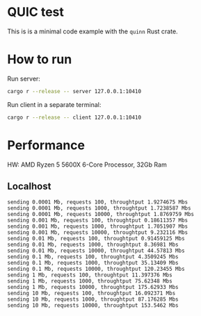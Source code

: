 # QUIC test

This is is a minimal code example with the `quinn` Rust crate.

# How to run

Run server:

```bash
cargo r --release -- server 127.0.0.1:10410
```

Run client in a separate terminal:

```bash
cargo r --release -- client 127.0.0.1:10410
```

# Performance

HW: AMD Ryzen 5 5600X 6-Core Processor, 32Gb Ram

## Localhost

```
sending 0.0001 Mb, requests 100, throughtput 1.9274675 Mbs
sending 0.0001 Mb, requests 1000, throughtput 1.7238587 Mbs
sending 0.0001 Mb, requests 10000, throughtput 1.8769759 Mbs
sending 0.001 Mb, requests 100, throughtput 0.18611357 Mbs
sending 0.001 Mb, requests 1000, throughtput 1.7051907 Mbs
sending 0.001 Mb, requests 10000, throughtput 9.232116 Mbs
sending 0.01 Mb, requests 100, throughtput 0.91459125 Mbs
sending 0.01 Mb, requests 1000, throughtput 8.36981 Mbs
sending 0.01 Mb, requests 10000, throughtput 44.57813 Mbs
sending 0.1 Mb, requests 100, throughtput 4.3509245 Mbs
sending 0.1 Mb, requests 1000, throughtput 35.13409 Mbs
sending 0.1 Mb, requests 10000, throughtput 120.23455 Mbs
sending 1 Mb, requests 100, throughtput 11.397376 Mbs
sending 1 Mb, requests 1000, throughtput 75.62348 Mbs
sending 1 Mb, requests 10000, throughtput 175.62933 Mbs
sending 10 Mb, requests 100, throughtput 16.092371 Mbs
sending 10 Mb, requests 1000, throughtput 87.176285 Mbs
sending 10 Mb, requests 10000, throughtput 153.5462 Mbs
```
